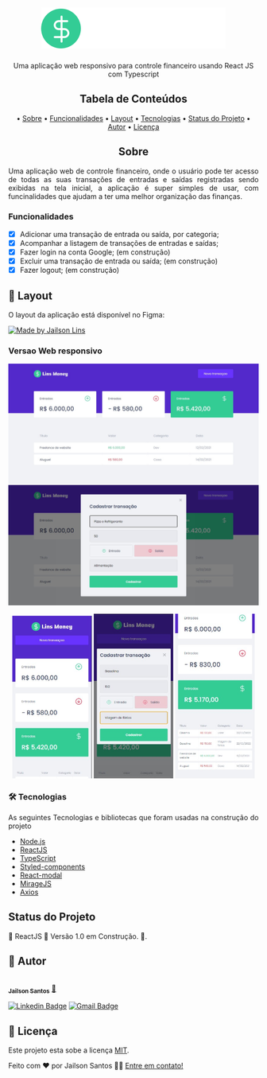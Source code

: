<h1 align="center">
  <img alt="LinsMoney" title="#LinsMoney" src="./src/assets/logo.svg" />
</h1>

<p align="center">
  Uma aplicação web responsivo para controle financeiro usando React JS com Typescript
</p>

<h2 align="center">Tabela de Conteúdos</h2>
<p align="center">
  • <a href="#sobre">Sobre</a>
  • <a href="#funcionalidades">Funcionalidades</a>
  • <a href="#layout">Layout</a>
  • <a href="#tecnologias">Tecnologias</a> 
  • <a href="#status">Status do Projeto</a> 
  • <a href="#autor">Autor</a>
  • <a href="#licenca">Licença</a>
</p>

<h2 align="center" id="sobre">Sobre</h2>
<p align="justify">Uma aplicação web de controle financeiro, onde o usuário pode ter acesso de todas as suas transações de entradas e saídas registradas sendo exibidas na tela inicial, a aplicação é super simples de usar, com funcinalidades que ajudam a ter uma melhor organização das finanças.</p>

<h3 align="left" id="funcionalidades">Funcionalidades</h3>

- [x] Adicionar uma transação de entrada ou saída, por categoria;
- [x] Acompanhar a listagem de transações de entradas e saídas;
- [x] Fazer login na conta Google; (em construção)
- [x] Excluir uma transação de entrada ou saída; (em construção)
- [x] Fazer logout; (em construção)

<h2 align="left" id="layout">🎨 Layout</h2>
<p align="justify">O layout da aplicação está disponível no Figma:</p>
<a href="https://www.figma.com/file/ESwoOKYGMiqeoQGFWgYovc/dtmoney-Ignite-(Copy)-(Copy)">
  <img alt="Made by Jailson Lins" src="https://img.shields.io/badge/Acessar%20Layout-FIGMA-green">
</a>

<h3 align="left" id="layout">Versao Web responsivo</h3>

<p align="center">
  <img alt="LinsMoneyDashboard" title="#LinsMoneyDashboard" src="./src/assets/dashboard.jpg" width="600px">
  <img alt="LinsMoneyModal" title="#LinsMoneyModal" src="./src/assets/modal.jpg" width="600px">
</p>

<p align="center">
  <img alt="LinsMoneyDashboardMobile" title="#LinsMoneyDashboardMobile" src="./src/assets/dashboard-mobile.jpg" width="160px">
  <img alt="LinsMoneyModalMobile" title="#LinsMoneyModalMobile" src="./src/assets/modal-mobile.jpg" width="160px">
    <img alt="LinsMoneyHistoricoMobile" title="#LinsMoneyHistoricoMobile" src="./src/assets/historico.jpg" width="160px">
</p>


<h3 align="left" id="tecnologias">🛠 Tecnologias</h3>
<p align="justify">As seguintes Tecnologias e bibliotecas que foram usadas na construção do projeto</p>

- [Node.js](https://nodejs.org/en/)
- [ReactJS](https://pt-br.reactjs.org/)
- [TypeScript](https://www.typescriptlang.org/)
- [Styled-components](https://styled-components.com/docs/basics)
- [React-modal](https://github.com/reactjs/react-modal)
- [MirageJS](https://miragejs.com/tutorial/intro/)
- [Axios](https://axios-http.com/docs/intro)

<h2 align="left" id="status">Status do Projeto</h2>
<p align="left"> 🚧  ReactJS 🚀 Versão 1.0 em Construção.  🚧.</p>

<h2 align="left" id="autor">🦸 Autor</h2>
<a href="https://github.com/JailsonSantos">
 <img style="border-radius: 50%;" src="https://avatars.githubusercontent.com/u/11697713?s=96&v=4" width="100px;" alt=""/>
 <br />
 <sub><b>Jailson Santos</b></sub></a> <a href="https://www.linkedin.com/in/jailson-santos-726395104/" title="Jailson Santos">🚀</a>
 <br />

[![Linkedin Badge](https://img.shields.io/badge/-Jailson-blue?style=flat-square&logo=Linkedin&logoColor=white&link=https://www.linkedin.com/in/jailson-santos-726395104/)](https://www.linkedin.com/in/jailson-santos-726395104/) 
[![Gmail Badge](https://img.shields.io/badge/-jailson.ads007@gmail.com-c14438?style=flat-square&logo=Gmail&logoColor=white&link=mailto:jailson.ads007@gmail.com)](mailto:jailson.ads007@gmail.com)


<h2 align="left" id="licenca">📝 Licença</h2>

Este projeto esta sobe a licença [MIT](./LICENSE).

Feito com ❤️ por Jailson Santos 👋🏽 [Entre em contato!](https://www.linkedin.com/in/jailson-santos-726395104/)